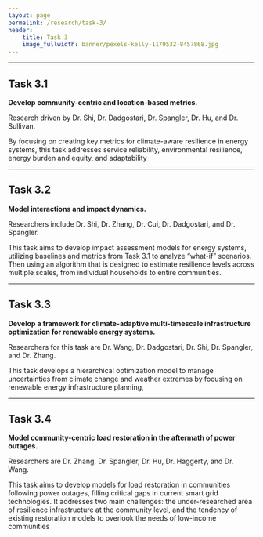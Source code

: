```yaml
---
layout: page
permalink: /research/task-3/
header:
    title: Task 3
    image_fullwidth: banner/pexels-kelly-1179532-8457868.jpg
---
```


<hr class="border-primary">

## Task 3.1

**Develop community-centric and location-based metrics.**

Research driven by Dr. Shi, Dr. Dadgostari, Dr. Spangler, Dr. Hu, and Dr. Sullivan.

By focusing on creating key metrics for climate-aware resilience in energy
systems, this task addresses service reliability, environmental resilience,
energy burden and equity, and adaptability

<hr class="border-primary">

## Task 3.2

**Model interactions and impact dynamics.**

Researchers include Dr. Shi, Dr. Zhang, Dr. Cui, Dr. Dadgostari, and Dr. Spangler.

This task aims to develop impact assessment models for energy systems, utilizing
baselines and metrics from Task 3.1 to analyze “what-if” scenarios. Then using
an algorithm that is designed to estimate resilience levels across multiple
scales, from individual households to entire communities.

<hr class="border-primary">

## Task 3.3

**Develop a framework for climate-adaptive multi-timescale infrastructure optimization for
renewable energy systems.**

Researchers for this task are Dr. Wang, Dr. Dadgostari, Dr. Shi, Dr. Spangler, and Dr. Zhang.

This task develops a hierarchical optimization model to manage uncertainties
from climate change and weather extremes by focusing on renewable energy
infrastructure planning, 

<hr class="border-primary">

## Task 3.4

**Model community-centric load restoration in the aftermath of power outages.**

Researchers are Dr. Zhang, Dr. Spangler, Dr. Hu, Dr. Haggerty, and Dr. Wang.

This task aims to develop models for load restoration in communities following
power outages, filling critical gaps in current smart grid technologies.  It
addresses two main challenges: the under-researched area of resilience
infrastructure at the community level, and the tendency of existing restoration
models to overlook the needs of low-income communities


